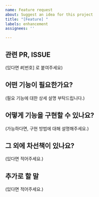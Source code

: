 ```yaml
---
name: Feature request
about: Suggest an idea for this project
title: "[Feature] "
labels: enhancement
assignees: ''

---
```


<!-- 괄호 부분을 지우고 작성해주세요. -->

## 관련 PR, ISSUE
(있다면 #[번호] 로 붙여주세요)

## 어떤 기능이 필요한가요?
(필요 기능에 대한 상세 설명 부탁드립니다.)

## 어떻게 기능을 구현할 수 있나요?
(가능하다면, 구현 방법에 대해 설명해주세요.)

## 그 외에 차선책이 있나요?
(있다면 적어주세요.)

## 추가로 할 말
(있다면 적어주세요.)
